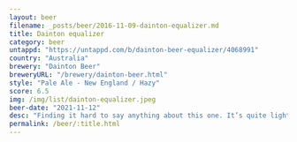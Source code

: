 ```yaml
---
layout: beer
filename: _posts/beer/2016-11-09-dainton-equalizer.md
title: Dainton equalizer
category: beer
untappd: "https://untappd.com/b/dainton-beer-equalizer/4068991"
country: "Australia"
brewery: "Dainton Beer"
breweryURL: "/brewery/dainton-beer.html"
style: "Pale Ale - New England / Hazy"
score: 6.5
img: /img/list/dainton-equalizer.jpeg
beer-date: "2021-11-12"
desc: "Finding it hard to say anything about this one. It’s quite light so not much comes through. Kind of boring"
permalink: /beer/:title.html
---
```

